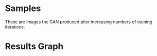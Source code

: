 # Samples
These are images the GAN produced after increasing numbers of training iterations. 

# Results Graph
![]()
